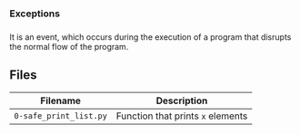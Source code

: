 ### Exceptions
###
It is an event, which occurs during the execution of a program that disrupts the normal flow of the program.



## Files
| Filename | Description |
| -------- | ----------- |
| `0-safe_print_list.py` | Function that prints `x` elements |